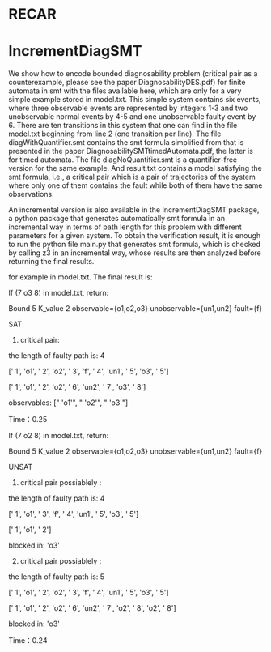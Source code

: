 # RECAR
# IncrementDiagSMT
We show how to encode bounded diagnosability problem (critical pair as
a counterexample, please see the paper DiagnosabilityDES.pdf) for
finite automata in smt with the files available here, which are only
for a very simple example stored in model.txt. This simple system
contains six events, where three observable events are represented by
integers 1-3 and two unobservable normal events by 4-5 and one
unobservable faulty event by 6. There are ten transitions in this
system that one can find in the file model.txt beginning from line 2
(one transition per line). The file diagWithQuantifier.smt contains
the smt formula simplified from that is presented in the paper
DiagnosabilitySMTtimedAutomata.pdf, the latter is for timed automata.
The file diagNoQuantifier.smt is a quantifier-free version for the
same example. And result.txt contains a model satisfying the smt
formula, i.e., a critical pair which is a pair of trajectories of the
system where only one of them contains the fault while both of them
have the same observations.

An incremental version is also available in the IncrementDiagSMT
package, a python package that generates automatically smt formula in
an incremental way in terms of path length for this problem with
different parameters for a given system. To obtain the verification
result, it is enough to run the python file main.py that generates smt
formula, which is checked by calling z3 in an incremental way, whose
results are then analyzed before returning the final results.

for example in model.txt. 
The final result is:


If (7 o3 8) in model.txt, return:

Bound 5 K_value 2 observable={o1,o2,o3} unobservable={un1,un2} fault={f}

SAT

1. critical pair:

the length of faulty path is: 4

[' 1', 'o1', ' 2', 'o2', ' 3', 'f', ' 4', 'un1', ' 5', 'o3', ' 5']

[' 1', 'o1', ' 2', 'o2', ' 6', 'un2', ' 7', 'o3', ' 8']

observables:  [" 'o1'", " 'o2'", " 'o3'"]

Time：0.25


If (7 o2 8) in model.txt, return:

Bound 5 K_value 2 observable={o1,o2,o3} unobservable={un1,un2} fault={f}

UNSAT

1. critical pair possiablely :

the length of faulty path is:  4

[' 1', 'o1', ' 3', 'f', ' 4', 'un1', ' 5', 'o3', ' 5']

[' 1', 'o1', ' 2']

blocked in:   'o3'

2. critical pair possiablely :

the length of faulty path is:  5

[' 1', 'o1', ' 2', 'o2', ' 3', 'f', ' 4', 'un1', ' 5', 'o3', ' 5']

[' 1', 'o1', ' 2', 'o2', ' 6', 'un2', ' 7', 'o2', ' 8', 'o2', ' 8']

blocked in:   'o3'

Time：0.24


